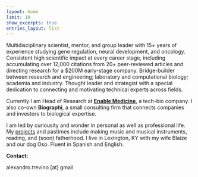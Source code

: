 ```yaml
---
layout: home
limit: 10
show_excerpts: true
entries_layout: list
---
```


Multidisciplinary scientist, mentor, and group leader with 15+ years of experience studying gene regulation, neural development, and oncology. Consistent high scientific impact at every career stage, including accumulating over 12,000 citations from 20+ peer-reviewed articles and directing research for a $200M early-stage company. Bridge-builder between research and engineering; laboratory and computational biology; academia and industry. Thought leader and strategist with a special dedication to connecting and motivating technical experts across fields. 

Currently I am Head of Research at [**Enable Medicine**](https://enablemedicine.com), a tech-bio company. I also co-own **Biographi**, a small consulting firm that connects companies and investors to biological expertise. 

I am led by curiousity and wonder in personal as well as professional life. My [projects](./projects/) and pastimes include making music and musical instruments, reading, and (soon) fatherhood. I live in Lexington, KY with my wife Blaize and our dog Oso. Fluent in Spanish and English.  

**Contact:**

alexandro.trevino [at] gmail 
